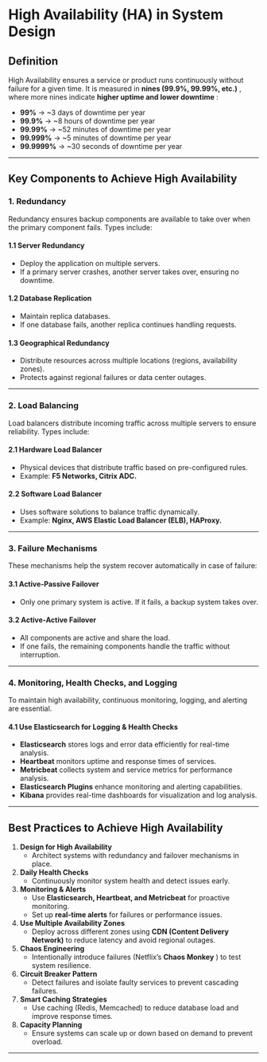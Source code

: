 # High Availability (HA) in System Design

## Definition

High Availability ensures a service or product runs continuously without failure for a given time. It is measured in  **nines (99.9%, 99.99%, etc.)** , where more nines indicate  **higher uptime and lower downtime** :

* **99%** → ~3 days of downtime per year
* **99.9%** → ~8 hours of downtime per year
* **99.99%** → ~52 minutes of downtime per year
* **99.999%** → ~5 minutes of downtime per year
* **99.9999%** → ~30 seconds of downtime per year

---

## Key Components to Achieve High Availability

### 1. Redundancy

Redundancy ensures backup components are available to take over when the primary component fails. Types include:

#### **1.1 Server Redundancy**

* Deploy the application on multiple servers.
* If a primary server crashes, another server takes over, ensuring no downtime.

#### **1.2 Database Replication**

* Maintain replica databases.
* If one database fails, another replica continues handling requests.

#### **1.3 Geographical Redundancy**

* Distribute resources across multiple locations (regions, availability zones).
* Protects against regional failures or data center outages.

---

### 2. Load Balancing

Load balancers distribute incoming traffic across multiple servers to ensure reliability. Types include:

#### **2.1 Hardware Load Balancer**

* Physical devices that distribute traffic based on pre-configured rules.
* Example: **F5 Networks, Citrix ADC.**

#### **2.2 Software Load Balancer**

* Uses software solutions to balance traffic dynamically.
* Example: **Nginx, AWS Elastic Load Balancer (ELB), HAProxy.**

---

### 3. Failure Mechanisms

These mechanisms help the system recover automatically in case of failure:

#### **3.1 Active-Passive Failover**

* Only one primary system is active. If it fails, a backup system takes over.

#### **3.2 Active-Active Failover**

* All components are active and share the load.
* If one fails, the remaining components handle the traffic without interruption.

---

### 4. Monitoring, Health Checks, and Logging

To maintain high availability, continuous monitoring, logging, and alerting are essential.

#### **4.1 Use Elasticsearch for Logging & Health Checks**

* **Elasticsearch** stores logs and error data efficiently for real-time analysis.
* **Heartbeat** monitors uptime and response times of services.
* **Metricbeat** collects system and service metrics for performance analysis.
* **Elasticsearch Plugins** enhance monitoring and alerting capabilities.
* **Kibana** provides real-time dashboards for visualization and log analysis.

---

## Best Practices to Achieve High Availability

1. **Design for High Availability**
   * Architect systems with redundancy and failover mechanisms in place.
2. **Daily Health Checks**
   * Continuously monitor system health and detect issues early.
3. **Monitoring & Alerts**
   * Use **Elasticsearch, Heartbeat, and Metricbeat** for proactive monitoring.
   * Set up **real-time alerts** for failures or performance issues.
4. **Use Multiple Availability Zones**
   * Deploy across different zones using **CDN (Content Delivery Network)** to reduce latency and avoid regional outages.
5. **Chaos Engineering**
   * Intentionally introduce failures (Netflix’s  **Chaos Monkey** ) to test system resilience.
6. **Circuit Breaker Pattern**
   * Detect failures and isolate faulty services to prevent cascading failures.
7. **Smart Caching Strategies**
   * Use caching (Redis, Memcached) to reduce database load and improve response times.
8. **Capacity Planning**
   * Ensure systems can scale up or down based on demand to prevent overload.

---
